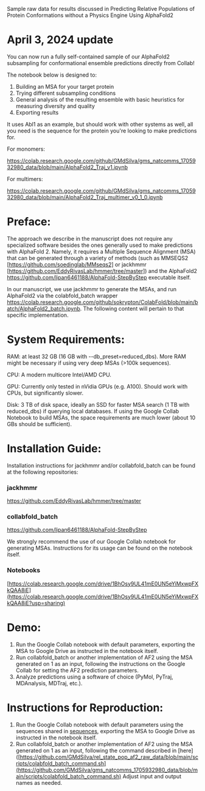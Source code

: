 Sample raw data for results discussed in Predicting Relative Populations of Protein Conformations without a Physics Engine Using AlphaFold2

# April 3, 2024 update

You can now run a fully self-contained sample of our AlphaFold2 subsampling for conformational ensemble predictions directly from Collab!

The notebook below is designed to:

1. Building an MSA for your target protein
2. Trying different subsampling conditions
3. General analysis of the resulting ensemble with basic heuristics for measuring diversity and quality
4. Exporting results

It uses Abl1 as an example, but should work with other systems as well, all you need is the sequence for the protein you're looking to make predictions for.

For monomers:

https://colab.research.google.com/github/GMdSilva/gms_natcomms_1705932980_data/blob/main/AlphaFold2_Traj_v1.ipynb

For multimers:

https://colab.research.google.com/github/GMdSilva/gms_natcomms_1705932980_data/blob/main/AlphaFold2_Traj_multimer_v0_1_0.ipynb

# Preface:

The approach we describe in the manuscript does not require any specialized software besides the ones generally used to make predictions with AlphaFold 2. Namely, it requires a Multiple Sequence Alignment (MSA) that can be generated through a variety of methods (such as MMSEQS2 [https://github.com/soedinglab/MMseqs2] or jackhmmr [https://github.com/EddyRivasLab/hmmer/tree/master]) and the AlphaFold2 https://github.com/lipan6461188/AlphaFold-StepByStep executable itself.

In our manuscript, we use jackhmmr to generate the MSAs, and run AlphaFold2 via the colabfold_batch wrapper https://colab.research.google.com/github/sokrypton/ColabFold/blob/main/batch/AlphaFold2_batch.ipynb. The following content will pertain to that specific implementation.

# System Requirements:

RAM: at least 32 GB (16 GB with --db_preset=reduced_dbs). More RAM might be necessary if using very deep MSAs (>100k sequences).

CPU: A modern multicore Intel/AMD CPU.

GPU: Currently only tested in nVidia GPUs (e.g. A100). Should work with CPUs, but significantly slower.

Disk: 3 TB of disk space, ideally an SSD for faster MSA search (1 TB with reduced_dbs) if querying local databases. If using the Google Collab Notebook to build MSAs, the space requirements are much lower (about 10 GBs should be sufficient).

# Installation Guide:

Installation instructions for jackhmmr and/or collabfold_batch can be found at the following repositories:

### jackhmmr
https://github.com/EddyRivasLab/hmmer/tree/master

### collabfold_batch
https://github.com/lipan6461188/AlphaFold-StepByStep

We strongly recommend the use of our Google Collab notebook for generating MSAs. Instructions for its usage can be found on the notebook itself.

### Notebooks

[https://colab.research.google.com/drive/1BhOsy9UL41mE0UN5eYiMxwpFXkQAA8iE](https://colab.research.google.com/drive/1BhOsy9UL41mE0UN5eYiMxwpFXkQAA8iE?usp=sharing)

# Demo:

1. Run the Google Collab notebook with default parameters, exporting the MSA to Google Drive as instructed in the notebook itself.
2. Run collabfold_batch or another implementation of AF2 using the MSA generated on 1 as an input, following the instructions on the Google Collab for setting the AF2 prediction parameters.
3. Analyze predictions using a software of choice (PyMol, PyTraj, MDAnalysis, MDTraj, etc.).

# Instructions for Reproduction:

1. Run the Google Collab notebook with default parameters using the sequences shared in [sequences](https://github.com/GMdSilva/gms_natcomms_1705932980_data/tree/main/sequences), exporting the MSA to Google Drive as instructed in the notebook itself.
2. Run collabfold_batch or another implementation of AF2 using the MSA generated on 1 as an input, following the command described in [here]([https://github.com/GMdSilva/rel_state_pop_af2_raw_data/blob/main/scripts/colabfold_batch_command.sh](https://github.com/GMdSilva/gms_natcomms_1705932980_data/blob/main/scripts/colabfold_batch_command.sh) Adjust input and output names as needed.
